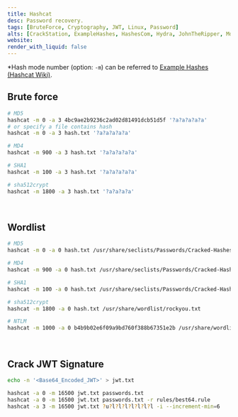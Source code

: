 ```yaml
---
title: Hashcat
desc: Password recovery.
tags: [BruteForce, Cryptography, JWT, Linux, Password]
alts: [CrackStation, ExampleHashes, HashesCom, Hydra, JohnTheRipper, Md5sum]
website:
render_with_liquid: false
---
```


*Hash mode number (option: `-m`) can be referred to [Example Hashes (Hashcat Wiki)](/fruits/ExampleHashes).

## Brute force

```sh
# MD5
hashcat -m 0 -a 3 4bc9ae2b9236c2ad02d81491dcb51d5f '?a?a?a?a?a'
# or specify a file contains hash
hashcat -m 0 -a 3 hash.txt '?a?a?a?a?a'

# MD4
hashcat -m 900 -a 3 hash.txt '?a?a?a?a?a'

# SHA1
hashcat -m 100 -a 3 hash.txt '?a?a?a?a?a'

# sha512crypt
hashcat -m 1800 -a 3 hash.txt '?a?a?a?a'
```

<br />

## Wordlist

```sh
# MD5
hashcat -m 0 -a 0 hash.txt /usr/share/seclists/Passwords/Cracked-Hashes/milw0rm-dictionary.txt

# MD4
hashcat -m 900 -a 0 hash.txt /usr/share/seclists/Passwords/Cracked-Hashes/milw0rm-dictionary.txt

# SHA1
hashcat -m 100 -a 0 hash.txt /usr/share/seclists/Passwords/Cracked-Hashes/milw0rm-dictionary.txt

# sha512crypt
hashcat -m 1800 -a 0 hash.txt /usr/share/wordlist/rockyou.txt

# NTLM
hashcat -m 1000 -a 0 b4b9b02e6f09a9bd760f388b67351e2b /usr/share/wordlists/rockyou.txt
```

<br />

## Crack JWT Signature

```sh
echo -n '<Base64_Encoded_JWT>' > jwt.txt

hashcat -a 0 -m 16500 jwt.txt passwords.txt
hashcat -a 0 -m 16500 jwt.txt passwords.txt -r rules/best64.rule
hashcat -a 3 -m 16500 jwt.txt ?u?l?l?l?l?l?l?l -i --increment-min=6
```